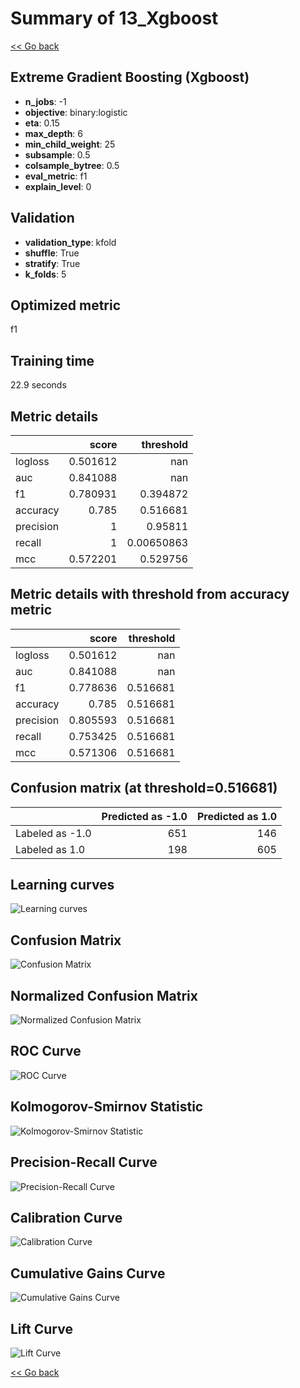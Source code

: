 # Summary of 13_Xgboost

[<< Go back](../README.md)


## Extreme Gradient Boosting (Xgboost)
- **n_jobs**: -1
- **objective**: binary:logistic
- **eta**: 0.15
- **max_depth**: 6
- **min_child_weight**: 25
- **subsample**: 0.5
- **colsample_bytree**: 0.5
- **eval_metric**: f1
- **explain_level**: 0

## Validation
 - **validation_type**: kfold
 - **shuffle**: True
 - **stratify**: True
 - **k_folds**: 5

## Optimized metric
f1

## Training time

22.9 seconds

## Metric details
|           |    score |    threshold |
|:----------|---------:|-------------:|
| logloss   | 0.501612 | nan          |
| auc       | 0.841088 | nan          |
| f1        | 0.780931 |   0.394872   |
| accuracy  | 0.785    |   0.516681   |
| precision | 1        |   0.95811    |
| recall    | 1        |   0.00650863 |
| mcc       | 0.572201 |   0.529756   |


## Metric details with threshold from accuracy metric
|           |    score |   threshold |
|:----------|---------:|------------:|
| logloss   | 0.501612 |  nan        |
| auc       | 0.841088 |  nan        |
| f1        | 0.778636 |    0.516681 |
| accuracy  | 0.785    |    0.516681 |
| precision | 0.805593 |    0.516681 |
| recall    | 0.753425 |    0.516681 |
| mcc       | 0.571306 |    0.516681 |


## Confusion matrix (at threshold=0.516681)
|                 |   Predicted as -1.0 |   Predicted as 1.0 |
|:----------------|--------------------:|-------------------:|
| Labeled as -1.0 |                 651 |                146 |
| Labeled as 1.0  |                 198 |                605 |

## Learning curves
![Learning curves](learning_curves.png)
## Confusion Matrix

![Confusion Matrix](confusion_matrix.png)


## Normalized Confusion Matrix

![Normalized Confusion Matrix](confusion_matrix_normalized.png)


## ROC Curve

![ROC Curve](roc_curve.png)


## Kolmogorov-Smirnov Statistic

![Kolmogorov-Smirnov Statistic](ks_statistic.png)


## Precision-Recall Curve

![Precision-Recall Curve](precision_recall_curve.png)


## Calibration Curve

![Calibration Curve](calibration_curve_curve.png)


## Cumulative Gains Curve

![Cumulative Gains Curve](cumulative_gains_curve.png)


## Lift Curve

![Lift Curve](lift_curve.png)



[<< Go back](../README.md)
